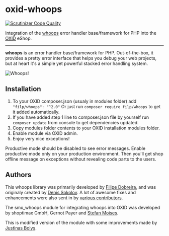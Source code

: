 # oxid-whoops
[![Scrutinizer Code Quality](https://scrutinizer-ci.com/g/sanis/oxid-whoops/badges/quality-score.png?b=master)](https://scrutinizer-ci.com/g/sanis/oxid-whoops/?branch=master)

Integration of the [whoops](https://github.com/filp/whoops/) error handler base/framework for PHP into the [OXID](http://www.oxid-esales.com) eShop.

-----

**whoops** is an error handler base/framework for PHP. Out-of-the-box, it provides a pretty
error interface that helps you debug your web projects, but at heart it's a simple yet
powerful stacked error handling system.

![Whoops!](http://i.imgur.com/0VQpe96.png)

## Installation

1. To your OXID composer.json (usualy in modules folder) add ```"filp/whoops": "^2.0"``` Or just run ```composer require filp/whoops``` to get it added automatically.
2. If you have added step 1 line to composer.json file by yourself run ```composer update``` from console to get dependencies updated.
3. Copy modules folder contents to your OXID installation modules folder.
4. Enable module via OXID admin.
5. Enjoy very nice exceptions!

Productive mode should be disabled to see error messages. Enable productive mode only on your production environment. Then you'll get shop offline message on exceptions without revealing code parts to the users.

## Authors

This whoops library was primarily developed by [Filipe Dobreira](https://github.com/filp), and was originaly created by [Denis Sokolov](https://github.com/denis-sokolov). A lot of awesome fixes and enhancements were also sent in by [various contributors](https://github.com/filp/whoops/contributors).

The smx_whoops module for integrating whoops into OXID was developed by shoptimax GmbH, Gernot Payer and [Stefan Moises](https://github.com/smxsm). 

This is modified version of the module with some improvements made by [Justinas Bolys](https://github.com/sanis).
